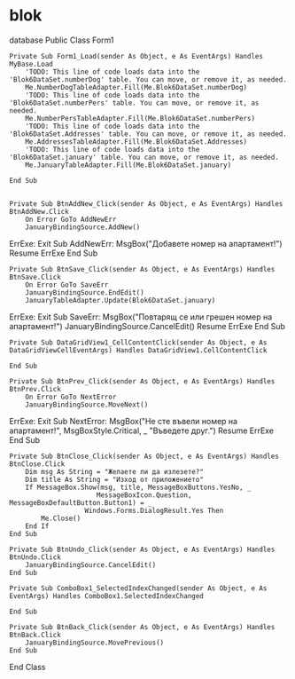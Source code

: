 # blok
database
Public Class Form1

    Private Sub Form1_Load(sender As Object, e As EventArgs) Handles MyBase.Load
        'TODO: This line of code loads data into the 'Blok6DataSet.numberDog' table. You can move, or remove it, as needed.
        Me.NumberDogTableAdapter.Fill(Me.Blok6DataSet.numberDog)
        'TODO: This line of code loads data into the 'Blok6DataSet.numberPers' table. You can move, or remove it, as needed.
        Me.NumberPersTableAdapter.Fill(Me.Blok6DataSet.numberPers)
        'TODO: This line of code loads data into the 'Blok6DataSet.Addresses' table. You can move, or remove it, as needed.
        Me.AddressesTableAdapter.Fill(Me.Blok6DataSet.Addresses)
        'TODO: This line of code loads data into the 'Blok6DataSet.january' table. You can move, or remove it, as needed.
        Me.JanuaryTableAdapter.Fill(Me.Blok6DataSet.january)

    End Sub

   
    Private Sub BtnAddNew_Click(sender As Object, e As EventArgs) Handles BtnAddNew.Click
        On Error GoTo AddNewErr
        JanuaryBindingSource.AddNew()
ErrExe:
        Exit Sub
AddNewErr:
        MsgBox("Добавете номер на апартамент!")
        Resume ErrExe
    End Sub

    Private Sub BtnSave_Click(sender As Object, e As EventArgs) Handles BtnSave.Click
        On Error GoTo SaveErr
        JanuaryBindingSource.EndEdit()
        JanuaryTableAdapter.Update(Blok6DataSet.january)
ErrExe:
        Exit Sub
SaveErr:
        MsgBox("Повтарящ се или грешен номер на апартамент!")
        JanuaryBindingSource.CancelEdit()
        Resume ErrExe
    End Sub

    Private Sub DataGridView1_CellContentClick(sender As Object, e As DataGridViewCellEventArgs) Handles DataGridView1.CellContentClick

    End Sub

    Private Sub BtnPrev_Click(sender As Object, e As EventArgs) Handles BtnPrev.Click
        On Error GoTo NextError
        JanuaryBindingSource.MoveNext()

ErrExe:
        Exit Sub
NextError:
        MsgBox("Не сте въвели номер на апартамент!", MsgBoxStyle.Critical, _
               "Въведете друг.")
        Resume ErrExe
    End Sub

    Private Sub BtnClose_Click(sender As Object, e As EventArgs) Handles BtnClose.Click
        Dim msg As String = "Желаете ли да излезете?"
        Dim title As String = "Изход от приложението"
        If MessageBox.Show(msg, title, MessageBoxButtons.YesNo, _
                          MessageBoxIcon.Question, MessageBoxDefaultButton.Button1) = _
                       Windows.Forms.DialogResult.Yes Then
            Me.Close()
        End If
    End Sub

    Private Sub BtnUndo_Click(sender As Object, e As EventArgs) Handles BtnUndo.Click
        JanuaryBindingSource.CancelEdit()
    End Sub

    Private Sub ComboBox1_SelectedIndexChanged(sender As Object, e As EventArgs) Handles ComboBox1.SelectedIndexChanged

    End Sub

    Private Sub BtnBack_Click(sender As Object, e As EventArgs) Handles BtnBack.Click
        JanuaryBindingSource.MovePrevious()
    End Sub
End Class
